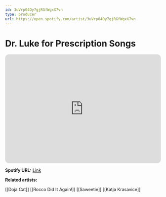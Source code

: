 ```yaml
---
id: 3uVrp04Oy7gjRGfWgxX7vn
type: producer
url: https://open.spotify.com/artist/3uVrp04Oy7gjRGfWgxX7vn
---
```

# Dr. Luke for Prescription Songs

<iframe style="border-radius:12px" src="https://open.spotify.com/embed/artist/3uVrp04Oy7gjRGfWgxX7vn" width="100%" height="352" frameBorder="0" allowfullscreen="" allow="autoplay; clipboard-write; encrypted-media; fullscreen; picture-in-picture" loading="lazy"></iframe>

**Spotify URL:** [Link](https://open.spotify.com/artist/3uVrp04Oy7gjRGfWgxX7vn)

**Related artists:**

[[Doja Cat]]
[[Rocco Did It Again!]]
[[Saweetie]]
[[Katja Krasavice]]
